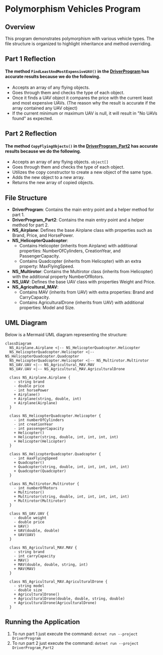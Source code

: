 # Polymorphism Vehicles Program

## Overview
This program demonstrates polymorphism with various vehicle types. The file structure is organized to highlight inheritance and method overriding.

## Part 1 Reflection
#### **The method `FindLeastAndMostExpensiveUAV()` in the [DriverProgram](./DriverProgram/DriverProgram.cs) has accurate results because we do the following.**
- Accepts an array of any flying objects.
- Goes through them and checks the type of each object.
- Once it finds a UAV object it compares the price with the current least and most expensive UAVs. (The reason why the result is accurate if the array contained any UAV object)
- If the current minimum or maximum UAV is null, it will result in "No UAVs found" as expected.

## Part 2 Reflection
#### **The method `CopyFlyingObjects()` in the [DriverProgram_Part2](./DriverProgram_Part2/DriverProgram.cs) has accurate results because we do the following.**
- Accepts an array of any flying objects. `object[]`
- Goes through them and checks the type of each object.
- Utilizes the copy constructor to create a new object of the same type.
- Adds the new object to a new array.
- Returns the new array of copied objects.

## File Structure
- **DriverProgram**: Contains the main entry point and a helper method for part 1.
- **DriverProgram_Part2**: Contains the main entry point and a helper method for part 2.
- **NS_Airplane**: Defines the base Airplane class with properties such as Brand, Price, and HorsePower.
- **NS_HelicopterQuadcopter**: 
  - Contains Helicopter (inherits from Airplane) with additional properties: NumberOfCylinders, CreationYear, and PassengerCapacity.
  - Contains Quadcopter (inherits from Helicopter) with an extra property: MaxFlyingSpeed.
- **NS_Multirotor**: Contains the Multirotor class (inherits from Helicopter) with the additional property NumberOfRotors.
- **NS_UAV**: Defines the base UAV class with properties Weight and Price.
- **NS_Agricultural_MAV**: 
  - Contains MAV (inherits from UAV) with extra properties: Brand and CarryCapacity.
  - Contains AgriculturalDrone (inherits from UAV) with additional properties: Model and Size.

## UML Diagram
Below is a Mermaid UML diagram representing the structure:

```mermaid
classDiagram
  NS_Airplane.Airplane <|-- NS_HelicopterQuadcopter.Helicopter
  NS_HelicopterQuadcopter.Helicopter <|-- NS_HelicopterQuadcopter.Quadcopter
  NS_HelicopterQuadcopter.Helicopter <|-- NS_Multirotor.Multirotor
  NS_UAV.UAV <|-- NS_Agricultural_MAV.MAV
  NS_UAV.UAV <|-- NS_Agricultural_MAV.AgriculturalDrone

  class NS_Airplane.Airplane {
    - string brand
    - double price
    - int horsePower
    + Airplane()
    + Airplane(string, double, int)
    + Airplane(Airplane)
  }

  class NS_HelicopterQuadcopter.Helicopter {
    - int numberOfCylinders
    - int creationYear
    - int passengerCapacity
    + Helicopter()
    + Helicopter(string, double, int, int, int, int)
    + Helicopter(Helicopter)
  }

  class NS_HelicopterQuadcopter.Quadcopter {
    - int maxFlyingSpeed
    + Quadcopter()
    + Quadcopter(string, double, int, int, int, int, int)
    + Quadcopter(Quadcopter)
  }

  class NS_Multirotor.Multirotor {
    - int numberOfRotors
    + Multirotor()
    + Multirotor(string, double, int, int, int, int, int)
    + Multirotor(Multirotor)
  }

  class NS_UAV.UAV {
    - double weight
    - double price
    + UAV()
    + UAV(double, double)
    + UAV(UAV)
  }

  class NS_Agricultural_MAV.MAV {
    - string brand
    - int carryCapacity
    + MAV()
    + MAV(double, double, string, int)
    + MAV(MAV)
  }

  class NS_Agricultural_MAV.AgriculturalDrone {
    - string model
    - double size
    + AgriculturalDrone()
    + AgriculturalDrone(double, double, string, double)
    + AgriculturalDrone(AgriculturalDrone)
  }
```

## Running the Application
1. To run part 1 just execute the command: `dotnet run --project DriverProgram`
2. To run part 2 just execute the command: `dotnet run --project DriverProgram_Part2`
